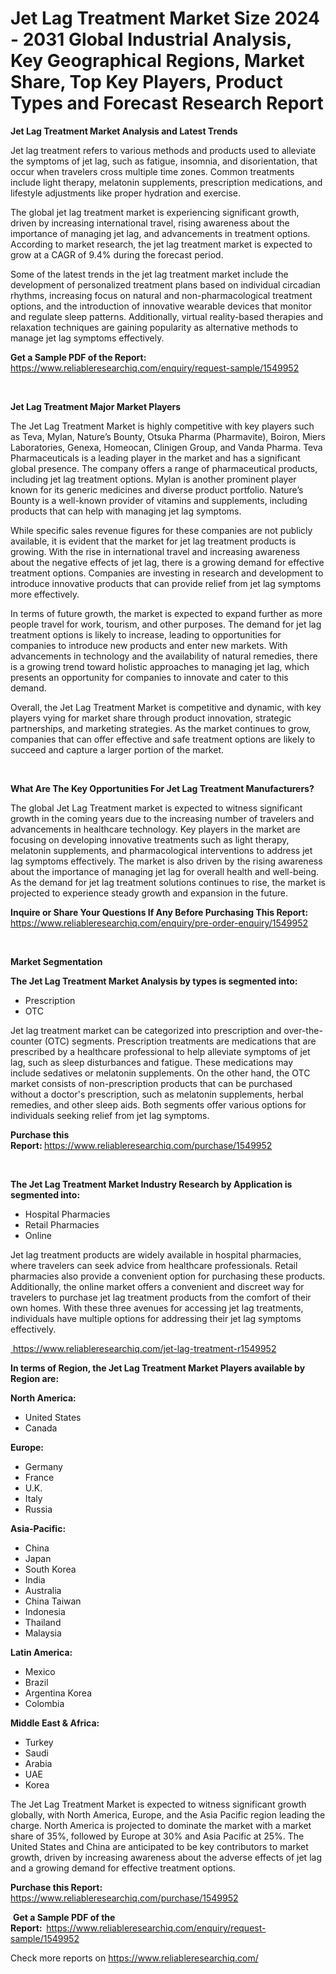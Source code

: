 <p><h1>Jet Lag Treatment Market Size 2024 - 2031 Global Industrial Analysis, Key Geographical Regions, Market Share, Top Key Players, Product Types and Forecast Research Report</h1></p><p><strong>Jet Lag Treatment Market Analysis and Latest Trends</strong></p>
<p><p>Jet lag treatment refers to various methods and products used to alleviate the symptoms of jet lag, such as fatigue, insomnia, and disorientation, that occur when travelers cross multiple time zones. Common treatments include light therapy, melatonin supplements, prescription medications, and lifestyle adjustments like proper hydration and exercise.</p><p>The global jet lag treatment market is experiencing significant growth, driven by increasing international travel, rising awareness about the importance of managing jet lag, and advancements in treatment options. According to market research, the jet lag treatment market is expected to grow at a CAGR of 9.4% during the forecast period.</p><p>Some of the latest trends in the jet lag treatment market include the development of personalized treatment plans based on individual circadian rhythms, increasing focus on natural and non-pharmacological treatment options, and the introduction of innovative wearable devices that monitor and regulate sleep patterns. Additionally, virtual reality-based therapies and relaxation techniques are gaining popularity as alternative methods to manage jet lag symptoms effectively.</p></p>
<p><strong>Get a Sample PDF of the Report:&nbsp;</strong> <a href="https://www.reliableresearchiq.com/enquiry/request-sample/1549952">https://www.reliableresearchiq.com/enquiry/request-sample/1549952</a></p>
<p>&nbsp;</p>
<p><strong>Jet Lag Treatment Major Market Players</strong></p>
<p><p>The Jet Lag Treatment Market is highly competitive with key players such as Teva, Mylan, Nature’s Bounty, Otsuka Pharma (Pharmavite), Boiron, Miers Laboratories, Genexa, Homeocan, Clinigen Group, and Vanda Pharma. Teva Pharmaceuticals is a leading player in the market and has a significant global presence. The company offers a range of pharmaceutical products, including jet lag treatment options. Mylan is another prominent player known for its generic medicines and diverse product portfolio. Nature’s Bounty is a well-known provider of vitamins and supplements, including products that can help with managing jet lag symptoms.</p><p>While specific sales revenue figures for these companies are not publicly available, it is evident that the market for jet lag treatment products is growing. With the rise in international travel and increasing awareness about the negative effects of jet lag, there is a growing demand for effective treatment options. Companies are investing in research and development to introduce innovative products that can provide relief from jet lag symptoms more effectively.</p><p>In terms of future growth, the market is expected to expand further as more people travel for work, tourism, and other purposes. The demand for jet lag treatment options is likely to increase, leading to opportunities for companies to introduce new products and enter new markets. With advancements in technology and the availability of natural remedies, there is a growing trend toward holistic approaches to managing jet lag, which presents an opportunity for companies to innovate and cater to this demand.</p><p>Overall, the Jet Lag Treatment Market is competitive and dynamic, with key players vying for market share through product innovation, strategic partnerships, and marketing strategies. As the market continues to grow, companies that can offer effective and safe treatment options are likely to succeed and capture a larger portion of the market.</p></p>
<p>&nbsp;</p>
<p><strong>What Are The Key Opportunities For Jet Lag Treatment Manufacturers?</strong></p>
<p><p>The global Jet Lag Treatment market is expected to witness significant growth in the coming years due to the increasing number of travelers and advancements in healthcare technology. Key players in the market are focusing on developing innovative treatments such as light therapy, melatonin supplements, and pharmacological interventions to address jet lag symptoms effectively. The market is also driven by the rising awareness about the importance of managing jet lag for overall health and well-being. As the demand for jet lag treatment solutions continues to rise, the market is projected to experience steady growth and expansion in the future.</p></p>
<p><strong>Inquire or Share Your Questions If Any Before Purchasing This Report:</strong> <a href="https://www.reliableresearchiq.com/enquiry/pre-order-enquiry/1549952">https://www.reliableresearchiq.com/enquiry/pre-order-enquiry/1549952</a></p>
<p>&nbsp;</p>
<p><strong>Market Segmentation</strong></p>
<p><strong>The Jet Lag Treatment Market Analysis by types is segmented into:</strong></p>
<p><ul><li>Prescription</li><li>OTC</li></ul></p>
<p><p>Jet lag treatment market can be categorized into prescription and over-the-counter (OTC) segments. Prescription treatments are medications that are prescribed by a healthcare professional to help alleviate symptoms of jet lag, such as sleep disturbances and fatigue. These medications may include sedatives or melatonin supplements. On the other hand, the OTC market consists of non-prescription products that can be purchased without a doctor's prescription, such as melatonin supplements, herbal remedies, and other sleep aids. Both segments offer various options for individuals seeking relief from jet lag symptoms.</p></p>
<p><strong>Purchase this Report:&nbsp;</strong><a href="https://www.reliableresearchiq.com/purchase/1549952">https://www.reliableresearchiq.com/purchase/1549952</a></p>
<p>&nbsp;</p>
<p><strong>The Jet Lag Treatment Market Industry Research by Application is segmented into:</strong></p>
<p><ul><li>Hospital Pharmacies</li><li>Retail Pharmacies</li><li>Online</li></ul></p>
<p><p>Jet lag treatment products are widely available in hospital pharmacies, where travelers can seek advice from healthcare professionals. Retail pharmacies also provide a convenient option for purchasing these products. Additionally, the online market offers a convenient and discreet way for travelers to purchase jet lag treatment products from the comfort of their own homes. With these three avenues for accessing jet lag treatments, individuals have multiple options for addressing their jet lag symptoms effectively.</p></p>
<p><a href="https://www.reliableresearchiq.com/jet-lag-treatment-r1549952">&nbsp;https://www.reliableresearchiq.com/jet-lag-treatment-r1549952</a></p>
<p><strong>In terms of Region, the Jet Lag Treatment Market Players available by Region are:</strong></p>
<p>
    <p> <strong> North America: </strong>
        <ul>
            <li>United States</li>
            <li>Canada</li>
        </ul>
        </p> 
    <p> <strong> Europe: </strong>
        <ul>
            <li>Germany</li>
            <li>France</li>
            <li>U.K.</li>
            <li>Italy</li>
            <li>Russia</li>
        </ul>
        </p> 
    <p> <strong> Asia-Pacific: </strong>
        <ul>
            <li>China</li>
            <li>Japan</li>
            <li>South Korea</li>
            <li>India</li>
            <li>Australia</li>
            <li>China Taiwan</li>
            <li>Indonesia</li>
            <li>Thailand</li>
            <li>Malaysia</li>
        </ul>
        </p> 
    <p> <strong> Latin America: </strong>
        <ul>
            <li>Mexico</li>
            <li>Brazil</li>
            <li>Argentina Korea</li>
            <li>Colombia</li>
        </ul>
        </p> 
    <p> <strong> Middle East & Africa: </strong>
        <ul>
            <li>Turkey</li>
            <li>Saudi</li>
            <li>Arabia</li>
            <li>UAE</li>
            <li>Korea</li>
        </ul>
    </p>
    </p>
<p><p>The Jet Lag Treatment Market is expected to witness significant growth globally, with North America, Europe, and the Asia Pacific region leading the charge. North America is projected to dominate the market with a market share of 35%, followed by Europe at 30% and Asia Pacific at 25%. The United States and China are anticipated to be key contributors to market growth, driven by increasing awareness about the adverse effects of jet lag and a growing demand for effective treatment options.</p></p>
<p><strong>Purchase this Report: </strong><a href="https://www.reliableresearchiq.com/purchase/1549952">https://www.reliableresearchiq.com/purchase/1549952</a></p>
<p>&nbsp;<strong>Get a Sample PDF of the Report:&nbsp;&nbsp;</strong><a href="https://www.reliableresearchiq.com/enquiry/request-sample/1549952">https://www.reliableresearchiq.com/enquiry/request-sample/1549952</a></p>
<p><strong></strong></p>
<p>Check more reports on <a href="https://www.reliableresearchiq.com/">https://www.reliableresearchiq.com/</a></p>